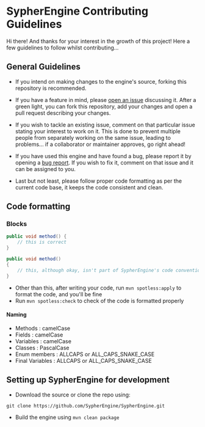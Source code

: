 # SypherEngine Contributing Guidelines

Hi there! And thanks for your interest in the growth of this project! Here a few guidelines to follow whilst contributing...

## General Guidelines

- If you intend on making changes to the engine's source, forking this repository is recommended.

- If you have a feature in mind, please [open an issue](https://github.com/SypherEngine/SypherEngine/issues/new?assignees=&labels=enhancement&template=feature_request.md&title=%5BFeature+Request%5D) discussing it. After a green light, you can fork this repository, add your changes and open a pull request describing your changes.

- If you wish to tackle an existing issue, comment on that particular issue stating your interest to work on it. This is done to prevent multiple people from separately working on the same issue, leading to problems... if a collaborator or maintainer approves, go right ahead!

- If you have used this engine and have found a bug, please report it by opening a [bug report](https://github.com/SypherEngine/SypherEngine/issues/new?assignees=&labels=bug&template=bug_report.md&title=%5BBug%5D). If you wish to fix it, comment on that issue and it can be assigned to you.

- Last but not least, please follow proper code formatting as per the current code base, it keeps the code consistent and clean.

## Code formatting
### Blocks

```java
public void method() {
    // this is correct
}

public void method()
{
    // this, although okay, isn't part of SypherEngine's code convention
}
```

 - Other than this, after writing your code, run `mvn spotless:apply` to format the code, and you'll be fine
 - Run `mvn spotless:check` to check of the code is formatted properly

#### Naming

 - Methods : camelCase
 - Fields : camelCase
 - Variables : camelCase
 - Classes : PascalCase
 - Enum members : ALLCAPS or ALL_CAPS_SNAKE_CASE
 - Final Variables : ALLCAPS or ALL_CAPS_SNAKE_CASE

## Setting up SypherEngine for development

- Download the source or clone the repo using:
```
git clone https://github.com/SypherEngine/SypherEngine.git
```
- Build the engine using `mvn clean package` 
